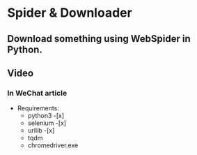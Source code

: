 # Spider & Downloader
Download something using WebSpider in Python.
--- 
## Video
### In WeChat article
* Requirements:
  * python3 -[x]
  * selenium -[x]
  * urllib -[x]
  * tqdm
  * chromedriver.exe

